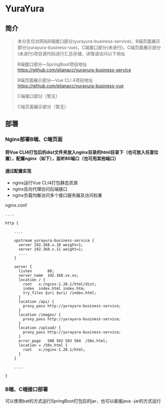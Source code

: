 # YuraYura



## 简介

> 本分支仅对网站B端接口部分(yurayura-business-service)，B端页面展示部分(yurayura-business-vue)，C端接口部分(未进行)，C端页面展示部分(未进行)项目源代码进行汇总存储，详情请访问以下地址
>
> B端接口部分—SpringBoot项目地址 https://github.com/elianacc/yurayura-business-service
>
> B端页面展示部分—Vue CLI 4项目地址 https://github.com/elianacc/yurayura-business-vue
>
> C端接口部分（暂无）
>
> C端页面展示部分（暂无）

## 部署

### Nginx部署B端、C端页面

#### 将Vue CLI4打包后的dist文件夹放入nginx目录的html目录下（也可放入任意位置），配置nginx（如下），监听80端口（也可用其他端口）

#### 通过配置实现

- nginx运行Vue CLI4打包静态资源
- nginx反向代理访问后端接口
- nginx负载均衡访问多个接口服务器及访问权重

nginx.conf

```
....

http {

    ....
	
    upstream yurayura-business-service {
      server 192.168.x.10 weight=1;
      server 192.168.x.11 weight=1;
      ....
    }
    
    server {
      listen       80;
      server_name  192.168.xx.xx;
      location / {
        root   x:/nginx-1.20.1/html/dist;
        index  index.html index.htm;
        try_files $uri $uri/ /index.html;
      }
      location /api/ {
        proxy_pass http://yurayura-business-service;
      }
      location /images/ {
        proxy_pass http://yurayura-business-service;
      }
      location /upload/ {
        proxy_pass http://yurayura-business-service;
      }
      error_page   500 502 503 504  /50x.html;
      location = /50x.html {
        root   x:/nginx-1.20.1/html;
      }
    }
    
    ....
   
}
```

### B端、C端接口部署

可以使用bat的方式运行SpringBoot打包后的jar，也可以直接java -jar的方式运行

